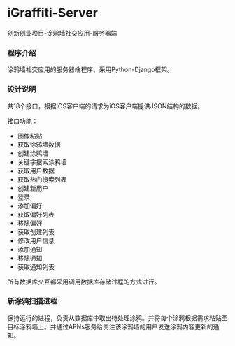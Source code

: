 # iGraffiti-Server
创新创业项目-涂鸦墙社交应用-服务器端

### 程序介绍
涂鸦墙社交应用的服务器端程序，采用Python-Django框架。

### 设计说明
共18个接口，根据iOS客户端的请求为iOS客户端提供JSON结构的数据。

接口功能：

* 图像粘贴
* 获取涂鸦墙数据
* 创建涂鸦墙
* 关键字搜索涂鸦墙
* 获取用户数据
* 获取热门搜索列表
* 创建新用户
* 登录
* 添加偏好
* 获取偏好列表
* 移除偏好
* 获取创建列表
* 修改用户信息
* 添加通知
* 移除通知
* 获取通知列表

所有数据库交互都采用调用数据库存储过程的方式进行。

### 新涂鸦扫描进程
保持运行的进程，负责从数据库中取出待处理涂鸦。并将每个涂鸦根据需求粘贴至目标涂鸦墙上。并通过APNs服务给关注该涂鸦墙的用户发送涂鸦内容更新的通知。
